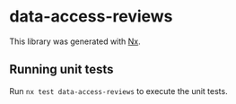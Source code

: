 # data-access-reviews

This library was generated with [Nx](https://nx.dev).

## Running unit tests

Run `nx test data-access-reviews` to execute the unit tests.
